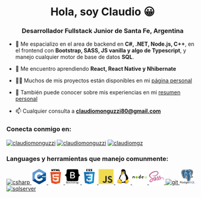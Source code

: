 <h1 align="center">Hola, soy Claudio 😀</h1>
<h3 align="center">Desarrollador Fullstack Junior de Santa Fe, Argentina</h3>

- 💬 Me espacializo en el area de backend en **C#, .NET, Node.js, C++**, en el frontend con **Bootstrap, SASS, JS vanilla y algo de Typescript**, y manejo cualquier motor de base de datos **SQL**. 

- 🌱 Me encuentro aprendiendo **React, React Native y Nhibernate**

- 👨‍💻 Muchos de mis proyectos están disponibles en mi [página personal](https://claudiomgz.netlify.app/)

- 📄 También puede conocer sobre mis experiencias en mi [resumen personal](https://drive.google.com/file/d/1RlUl5qhliKQgT3rdzDI2EMScLGsYnQbS/view?usp=share_link)

- 📫 Cualquier consulta a **claudiomonguzzi80@gmail.com**

<h3 align="left">Conecta conmigo en:</h3>
<p align="left">
<a href="https://linkedin.com/in/claudiomonguzzi" target="blank"><img align="center" src="https://cdn.jsdelivr.net/npm/simple-icons@3.0.1/icons/linkedin.svg" alt="claudiomonguzzi" height="30" width="40" /></a>
<a href="https://fb.com/claudiomonguzzi" target="blank"><img align="center" src="https://cdn.jsdelivr.net/npm/simple-icons@3.0.1/icons/facebook.svg" alt="claudiomonguzzi" height="30" width="40" /></a>
<a href="https://instagram.com/claudiomgz" target="blank"><img align="center" src="https://cdn.jsdelivr.net/npm/simple-icons@3.0.1/icons/instagram.svg" alt="claudiomgz" height="30" width="40" /></a>
</p>

<h3 align="left">Languages y herramientas que manejo comunmente:</h3>
<p align="left"> 
  <a href="https://learn.microsoft.com/es-es/dotnet/csharp/" target="_blank"> <img src="https://upload.wikimedia.org/wikipedia/commons/thumb/0/0d/C_Sharp_wordmark.svg/640px-C_Sharp_wordmark.svg.png" alt="csharp" width="40" height="40"/> </a> 
  <a href="https://www.w3schools.com/cpp/" target="_blank"> <img src="https://raw.githubusercontent.com/devicons/devicon/master/icons/cplusplus/cplusplus-original.svg" alt="cplusplus" width="40" height="40"/> </a> 
  <a href="https://www.w3.org/html/" target="_blank"> <img src="https://raw.githubusercontent.com/devicons/devicon/master/icons/html5/html5-original-wordmark.svg" alt="html5" width="40" height="40"/> </a> 
  <a href="https://getbootstrap.com" target="_blank"> <img src="https://raw.githubusercontent.com/devicons/devicon/master/icons/bootstrap/bootstrap-plain-wordmark.svg" alt="bootstrap" width="40" height="40"/> </a>
  <a href="https://www.w3schools.com/css/" target="_blank"> <img src="https://raw.githubusercontent.com/devicons/devicon/master/icons/css3/css3-original-wordmark.svg" alt="css3" width="40" height="40"/> </a> 
  <a href="https://developer.mozilla.org/en-US/docs/Web/JavaScript" target="_blank"> <img src="https://raw.githubusercontent.com/devicons/devicon/master/icons/javascript/javascript-original.svg" alt="javascript" width="40" height="40"/> </a> 
  <a href="https://www.linux.org/" target="_blank"> <img src="https://raw.githubusercontent.com/devicons/devicon/master/icons/linux/linux-original.svg" alt="linux" width="40" height="40"/> </a> 
  <a href="https://nodejs.org" target="_blank"> <img src="https://raw.githubusercontent.com/devicons/devicon/master/icons/nodejs/nodejs-original-wordmark.svg" alt="nodejs" width="40" height="40"/> </a>  
  <a href="https://sass-lang.com" target="_blank"> <img src="https://raw.githubusercontent.com/devicons/devicon/master/icons/sass/sass-original.svg" alt="sass" width="40" height="40"/> </a> 
  <a href="https://git-scm.com/" target="_blank"> <img src="https://www.vectorlogo.zone/logos/git-scm/git-scm-icon.svg" alt="git" width="40" height="40"/> </a> 
  <a href="https://www.postgresql.org" target="_blank"> <img src="https://raw.githubusercontent.com/devicons/devicon/master/icons/postgresql/postgresql-original-wordmark.svg" alt="postgresql" width="40" height="40"/> </a>
  <a href="https://www.microsoft.com/es-es/sql-server/sql-server-downloads" target="_blank"> <img src="https://www.dataprix.com/files/uploads/103image/logo_sqlserver.png" alt="sqlserver" width="40" height="40"/> </a>
</p>

